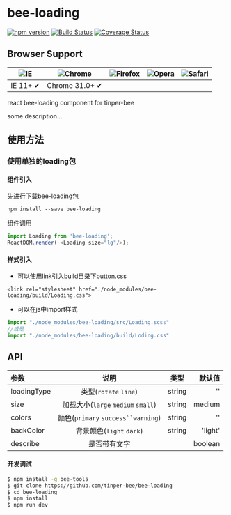 # bee-loading

[![npm version](https://img.shields.io/npm/v/bee-loading.svg)](https://www.npmjs.com/package/bee-loading)
[![Build Status](https://img.shields.io/travis/tinper-bee/bee-loading/master.svg)](https://travis-ci.org/tinper-bee/bee-loading)
[![Coverage Status](https://coveralls.io/repos/github/tinper-bee/bee-loading/badge.svg?branch=master)](https://coveralls.io/github/tinper-bee/bee-loading?branch=master)


## Browser Support

|![IE](https://raw.github.com/alrra/browser-logos/master/internet-explorer/internet-explorer_48x48.png) | ![Chrome](https://raw.github.com/alrra/browser-logos/master/chrome/chrome_48x48.png) | ![Firefox](https://raw.github.com/alrra/browser-logos/master/firefox/firefox_48x48.png) | ![Opera](https://raw.github.com/alrra/browser-logos/master/opera/opera_48x48.png) | ![Safari](https://raw.github.com/alrra/browser-logos/master/safari/safari_48x48.png)|
| --- | --- | --- | --- | --- |
| IE 11+ ✔ | Chrome 31.0+ ✔ |


react bee-loading component for tinper-bee

some description...

## 使用方法

### 使用单独的loading包
#### 组件引入
先进行下载bee-loading包

```
npm install --save bee-loading
```
组件调用

```js
import Loading from 'bee-loading';
ReactDOM.render( <Loading size="lg"/>);

```

#### 样式引入
- 可以使用link引入build目录下button.css
```
<link rel="stylesheet" href="./node_modules/bee-loading/build/Loading.css">
```
- 可以在js中import样式
```js
import "./node_modules/bee-loading/src/Loading.scss"
//或是
import "./node_modules/bee-loading/build/Loding.css"
```

## API

|参数|说明|类型|默认值|
|:--|:---:|:--:|---:|
|loadingType|类型(`rotate` `line`)|string|''|
|size|加载大小(`large` `medium` `small`)|string|medium|
|colors|颜色(`primary` `success``warning`)|string|''|
|backColor|背景颜色(`light` `dark`)|string|'light'|
|describe|是否带有文字||boolean|false|

#### 开发调试

```sh
$ npm install -g bee-tools
$ git clone https://github.com/tinper-bee/bee-loading
$ cd bee-loading
$ npm install
$ npm run dev
```
